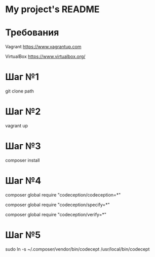 # My project's README

# Требования
Vagrant https://www.vagrantup.com

VirtualBox https://www.virtualbox.org/

# Шаг №1
git clone path

# Шаг №2
vagrant up

# Шаг №3
composer install

# Шаг №4
composer global require "codeception/codeception=\*"

composer global require "codeception/specify=\*"

composer global require "codeception/verify=\*"

# Шаг №5
sudo ln -s ~/.composer/vendor/bin/codecept    /usr/local/bin/codecept